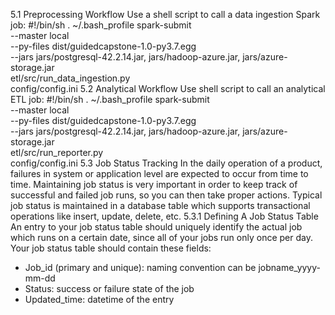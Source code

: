 5.1 Preprocessing Workflow
Use a shell script to call a data ingestion Spark job:
#!/bin/sh
. ~/.bash_profile
spark-submit \
--master local \
--py-files dist/guidedcapstone-1.0-py3.7.egg \
--jars jars/postgresql-42.2.14.jar, jars/hadoop-azure.jar, jars/azure-storage.jar
\
etl/src/run_data_ingestion.py \
config/config.ini
5.2 Analytical Workflow
Use shell script to call an analytical ETL job:
#!/bin/sh
. ~/.bash_profile
spark-submit \
--master local \
--py-files dist/guidedcapstone-1.0-py3.7.egg \
--jars jars/postgresql-42.2.14.jar, jars/hadoop-azure.jar, jars/azure-storage.jar \
etl/src/run_reporter.py \
config/config.ini
5.3 Job Status Tracking
In the daily operation of a product, failures in system or application level are expected to occur
from time to time. Maintaining job status is very important in order to keep track of successful
and failed job runs, so you can then take proper actions.
Typical job status is maintained in a database table which supports transactional operations like
insert, update, delete, etc.
5.3.1 Defining A Job Status Table
An entry to your job status table should uniquely identify the actual job which runs on a certain
date, since all of your jobs run only once per day.
Your job status table should contain these fields:
- Job_id (primary and unique): naming convention can be jobname_yyyy-mm-dd
- Status: success or failure state of the job
- Updated_time: datetime of the entry
